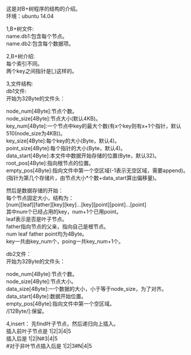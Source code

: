 这是对B+树程序的结构的介绍。  
环境：ubuntu 14.04  
  
1,B+树文件:  
name.db1:包含每个节点。  
name.db2:包含每个数据项。  
  
2,B+树介绍:  
每个索引不同。  
两个key之间指针是[,)这样的。  
  
3,文件结构:  
db1文件:  
开始为32Byte的文件头：  

node_num[4Byte]:节点个数。  
node_size[4Byte]:节点大小(默认4KB)。  
key_num[4Byte]:一个节点中key的最大个数(有x个key则有x+1个指针，默认510(node_size为4KB))。  
key_size[4Byte]:每个key的大小(Byte，默认4)。  
point_size[4Byte]:每个指针的大小(Byte，默认4)。  
data_start[4Byte]:本文件中数据开始存储的位置(Byte，默认32)。  
root_pos[4Byte]:指向根节点的位置。  
empty_pos[4Byte]:指向文件中第一个空区域(-1表示无空区域，需要append)。  
(指针为第几个存储片，由节点大小*个数+data_start算出偏移量)。  
  
然后是数据存储的开始：  
每个节点固定大小，结构为：  
[num][leaf][father][key][key]...[key][point][point]...[point]  
其中num个已经占用的key，num+1个已用point。  
leaf表示是否是叶子节点。  
father指向节点的父亲，指向自己是根节点。  
num leaf father point均为4Byte。  
key一共由key_num个，poing一共key_num+1个。  
  
db2文件：  
开始为32Byte的文件头：  
  
node_num[4Byte]:节点个数。  
node_size[4Byte]:节点大小。  
data_size[4Byte]:一个数据的大小，小于等于node_size，为了对齐。  
data_start[4Byte]:数据开始位置。  
empty_pos[4Byte]:指向文件中第一个空区域。  
/[12Byte/]:保留。  
  
4,insert：
先find叶子节点，然后递归向上插入。  
插入前叶子节点是 1|2|3|4|5  
插入后是 1|2|N#3|4|5  
#对于非叶节点插入后是 1|2|3#N|4|5  
